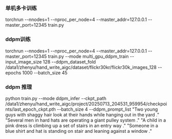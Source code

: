 ### 单机多卡训练

torchrun --nnodes=1 --nproc_per_node=4 --master_addr=127.0.0.1 --master_port=12345 train.py

### ddpm训练

torchrun --nnodes=1 --nproc_per_node=4 --master_addr=127.0.0.1 --master_port=12345 train.py --mode multi_gpu_ddpm_train --input_image_size 128 --ddpm_dataset_fold /data1/zhenyu/hand_write_aigc/dataset/flickr30kr/flickr30k_images_128 --epochs 1000 --batch_size 45

### ddpm 推理

python train.py --mode ddpm_infer --ckpt_path /data1/zhenyu/hand_write_aigc/project/20250713_204531_959954/checkpoints/last_epoch_ckpt.pth --batch_size 4 --ddpm_prompt_list "Two young guys with shaggy hair look at their hands while hanging out in the yard ." "Several men in hard hats are operating a giant pulley system ." "A child in a pink dress is climbing up a set of stairs in an entry way ." "Someone in a blue shirt and hat is standing on stair and leaning against a window ."
